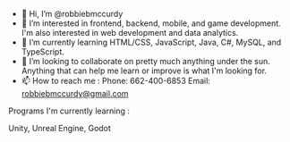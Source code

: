 - 👋 Hi, I’m @robbiebmccurdy
- 👀 I’m interested in frontend, backend, mobile, and game development. I'm also interested in web development and data analytics. 
- 🌱 I’m currently learning HTML/CSS, JavaScript, Java, C#, MySQL, and TypeScript.
- 💞️ I’m looking to collaborate on pretty much anything under the sun. Anything that can help me learn or improve is what I'm looking for.
- 📫 How to reach me : Phone: 662-400-6853 Email: robbiebmccurdy@gmail.com

Programs I'm currently learning : 

Unity, Unreal Engine, Godot

<!---
robbiebmccurdy/robbiebmccurdy is a ✨ special ✨ repository because its `README.md` (this file) appears on your GitHub profile.
You can click the Preview link to take a look at your changes.
--->
